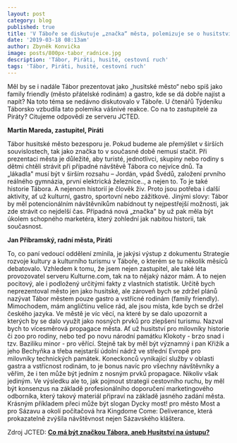 ```yaml
---
layout: post
category: blog
published: true
title: 'V Táboře se diskutuje „značka“ města, polemizuje se o husitství'
date: '2019-03-18 08:13am'
author: Zbyněk Konvička
image: posts/800px-tabor_radnice.jpg
description: 'Tábor, Piráti, husité, cestovní ruch'
tags: 'Tábor, Piráti, husité, cestovní ruch'
---
```

Měl by se i nadále Tábor prezentovat jako „husitské město“ nebo spíš jako family friendly (město přátelské rodinám) a gastro, kde se dá dobře najíst a napít? Na toto téma se nedávno diskutovalo v Táboře. U čtenářů Týdeníku Táborsko vzbudila tato polemika vášnivé reakce. Co na to zastupitelé za Piráty? Citujeme odpovědi ze serveru JCTED.

**Martin Mareda, zastupitel, Piráti**

Tábor husitské město bezesporu je. Pokud budeme ale přemýšlet v širších souvislostech, tak jako značka to v současné době nemusí stačit. Při prezentaci města je důležité, aby turisté, jednotlivci, skupiny nebo rodiny s dětmi chtěli strávit při případné návštěvě Tábora co nejvíce dnů. Ta „lákadla" musí být v širším rozsahu – Jordán, vpád Švédů, založení prvního reálného gymnázia, první elektrická železnice.., a nejen to. To je také historie Tábora. A nejenom historií je člověk živ. Proto jsou potřeba i další aktivity, ať už kulturní, gastro, sportovní nebo zážitkové. Jinými slovy: Tábor by měl potencionálním návštěvníkům nabídnout ty nejpestřejší možnosti, jak zde strávit co nejdelší čas. Případná nová „značka" by už pak měla být úkolem schopného marketéra, který zohlední jak nabitou historii, tak současnost.

**Jan Příbramský, radní města, Piráti**

To, co paní vedoucí oddělení zmínila, je jakýsi výstup z dokumentu Strategie rozvoje kultury a kulturního turismu v Táboře, o kterém se tu několik měsíců debatovalo. Vzhledem k tomu, že jsem nejen zastupitel, ale také léta provozovatel serveru Kulturne.com, tak na to nějaký názor mám. A to nejen pocitový, ale i podložený určitými fakty z vlastních statistik. Určitě bych neprezentoval město jen jako husitské, ale zároveň bych se zdržel plánů nazývat Tábor městem pouze gastro a vstřícné rodinám (family friendly). Mimochodem, mám angličtinu velice rád, ale jsou místa, kde bych se držel českého jazyka. Ve městě je víc věcí, na které by se dalo upozornit a kterých by se dalo využít jako nosných prvků pro zlepšení turismu. Nazval bych to vícesměrová propagace města. Ať už husitství pro milovníky historie či zoo pro rodiny, nebo teď po novu národní památku Klokoty - brzo snad i tzv. Baziliku minor - pro věřící. Stejně tak by měl být významný i pan Křižík a jeho Bechyňka a třeba nejstarší údolní nádrž ve střední Evropě pro milovníky technických památek. Koneckonců vynikající služby v oblasti gastra a vstřícnost rodinám, to je bonus navíc pro všechny návštěvníky a věřím, že i ten může být jedním z nosným prvků propagace. Nikoliv však jediným. Ve výsledku ale to, jak pojmout strategii cestovního ruchu, by měl být konsenzus na základě profesionálního doporučení marketingového odborníka, který takový materiál připraví na základě jasného zadání města. Krásným příkladem přeci může být slogan Dycky most! pro město Most a pro Sázavu a okolí počítačová hra Kingdome Come: Deliverance, která prokazatelně zvýšila návštěvnost nejen Sázavského kláštera.

Zdroj JCTED: [**Co má být značkou Tábora, aneb Husitství na ústupu?**](https://www.jcted.cz/taborsko/co-ma-byt-znackou-tabora-aneb-husitstvi-na-ustupu/)
